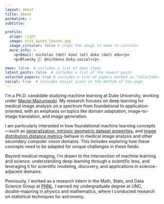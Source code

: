 ```yaml
---
layout: about
title: About
permalink: /
subtitle:

profile:
  align: right
  image: nick_kyoto_lowres.jpg
  image_circular: false # crops the image to make it circular
  more_info: >
    <p>Email: nicholas (dot) konz (at) duke (dot) edu</p>
    <p>Bluesky 🦋: @nickkonz.bsky.social</p>

news: false  # includes a list of news items
latest_posts: false  # includes a list of the newest posts
selected_papers: true # includes a list of papers marked as "selected={true}"
social: true  # includes social icons at the bottom of the page
---
```


I'm a Ph.D. candidate studying machine learning at Duke University, working under [Maciej Mazurowski](https://sites.duke.edu/mazurowski/). My research focuses on deep learning for medical image analysis on a spectrum from foundational to application-oriented, with an emphasis on topics like domain adaptation, image-to-image translation, and image generation.

I am particularly interested in how foundational machine learning concepts—such as [generalization, intrinsic geometric dataset properties](https://arxiv.org/abs/2401.08865), and [image distribution distance metrics](https://arxiv.org/abs/2412.01496)-behave in medical image analysis and other secondary computer vision domains. This includes exploring how these concepts need to be adapted for unique challenges in these fields.

Beyond medical imaging, I'm drawn to the intersection of machine learning and science: understanding deep learning through a scientific lens, and leveraging it for scientific modeling, discovery, and applications in science-adjacent domains.

Previously, I worked as a research intern in the Math, Stats, and Data Science Group at [PNNL](https://www.pnnl.gov/). I earned my undergraduate degree at UNC, double-majoring in physics and mathematics, where I conducted research on statistical techniques for astronomy.

<!-- My CV can be found [here](https://nickk124.github.io/assets/pdf/nicholaskonzCV_2025.pdf). -->
